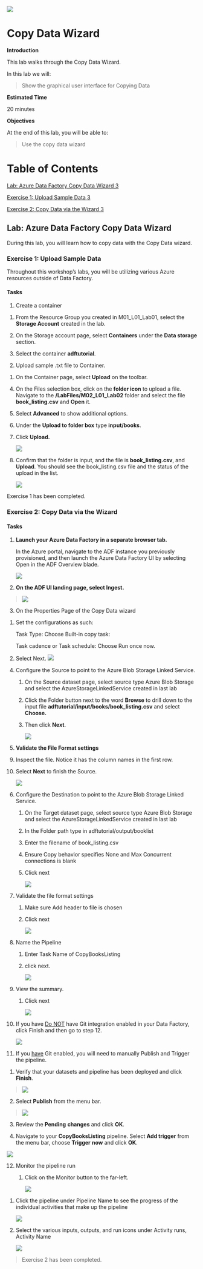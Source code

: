 ![](Media/image0085.png)

# Copy Data Wizard


**Introduction**

This lab walks through the Copy Data Wizard.

In this lab we will:

> Show the graphical user interface for Copying Data

**Estimated Time**

20 minutes

**Objectives**

At the end of this lab, you will be able to:

> Use the copy data wizard

# Table of Contents

[Lab: Azure Data Factory Copy Data Wizard 3](#lab-azure-data-factory-copy-data-wizard)

[Exercise 1: Upload Sample Data 3](#exercise-1-upload-sample-data)

[Exercise 2: Copy Data via the Wizard 3](#exercise-2-copy-data-via-the-wizard)

## Lab: Azure Data Factory Copy Data Wizard

During this lab, you will learn how to copy data with the Copy Data wizard.

### Exercise 1: Upload Sample Data

Throughout this workshop’s labs, you will be utilizing various Azure resources outside of Data Factory.

#### Tasks

1.  Create a container

<!-- -->

1.  From the Resource Group you created in M01\_L01\_Lab01, select the **Storage Account** created in the lab.

2.  On the Storage account page, select **Containers** under the **Data storage** section.

3.  Select the container **adftutorial**.

<!-- -->

2.  Upload sample .txt file to Container.

<!-- -->

1.  On the Container page, select **Upload** on the toolbar.

<!-- -->

4.  On the Files selection box, click on the **folder icon** to upload a file. Navigate to the **/LabFiles/M02\_L01\_Lab02** folder and select the file **book\_listing.csv** and **Open** it.

5.  Select **Advanced** to show additional options.

6.  Under the **Upload to folder box** type **input/books**.

7.  Click **Upload.**

    ![](Media/image0076.png)

8.  Confirm that the folder is input, and the file is **book\_listing.csv**, and **Upload**. You should see the book\_listing.csv file and the status of the upload in the list.

    ![](Media/image0073.png)

Exercise 1 has been completed.

### Exercise 2: Copy Data via the Wizard

#### Tasks

1.  **Launch your Azure Data Factory in a separate browser tab.**

    In the Azure portal, navigate to the ADF instance you previously provisioned, and then launch the Azure Data Factory UI by selecting Open in the ADF Overview blade.

    ![](Media/image0074.png)

2.  **On the ADF UI landing page, select Ingest.**

> ![](Media/image0077.png)

3.  On the Properties Page of the Copy Data wizard

<!-- -->

1.  Set the configurations as such:

    Task Type: Choose Built-in copy task:

    Task cadence or Task schedule: Choose Run once now.

2.  Select Next. ![](Media/image0080.png)

<!-- -->

4.  Configure the Source to point to the Azure Blob Storage Linked Service.

    1.  On the Source dataset page, select source type Azure Blob Storage and select the AzureStorageLinkedService created in last lab

    2.  Click the Folder button next to the word **Browse** to drill down to the input file **adftutorial/input/books/book\_listing.csv** and select **Choose.**

    3.  Then click **Next**.

        ![](Media/image0081.png)

5.  **Validate the File Format settings**

<!-- -->

9.  Inspect the file. Notice it has the column names in the first row.

10. Select **Next** to finish the Source.

    ![](Media/image0078.png)

<!-- -->

6.  Configure the Destination to point to the Azure Blob Storage Linked Service.

    1.  On the Target dataset page, select source type Azure Blob Storage and select the AzureStorageLinkedService created in last lab

    2.  In the Folder path type in adftutorial/output/booklist

    3.  Enter the filename of book\_listing.csv

    4.  Ensure Copy behavior specifies None and Max Concurrent connections is blank

    5.  Click next

        ![](Media/image0079.png)

7.  Validate the file format settings

    1.  Make sure Add header to file is chosen

    2.  Click next

        ![](Media/image0086.png)

8.  Name the Pipeline

    1.  Enter Task Name of CopyBooksListing

    2.  click next.

        ![](Media/image0083.png)

9.  View the summary.

    1.  Click next

        ![](Media/image0084.png)

10. If you have <u>Do NOT</u> have Git integration enabled in your Data Factory, click Finish and then go to step 12.

    ![](Media/image0087.png)

11. If you <u>have</u> Git enabled, you will need to manually Publish and Trigger the pipeline.

<!-- -->

1.  Verify that your datasets and pipeline has been deployed and click **Finish**.

> ![](Media/image0090.png)

2.  Select **Publish** from the menu bar.

> ![](Media/image0091.png)

3.  Review the **Pending** **changes** and click **OK**.

4.  Navigate to your **CopyBooksListing** pipeline. Select **Add trigger** from the menu bar, choose **Trigger** **now** and click **OK**.

![](Media/image0088.png)

12. Monitor the pipeline run

    1.  Click on the Monitor button to the far-left.

        ![](Media/image0089.png)

<!-- -->

1.  Click the pipeline under Pipeline Name to see the progress of the individual activities that make up the pipeline

    ![](Media/image0082.png)

2.  Select the various inputs, outputs, and run icons under Activity runs, Activity Name

    ![](Media/image0075.png)

> Exercise 2 has been completed.
